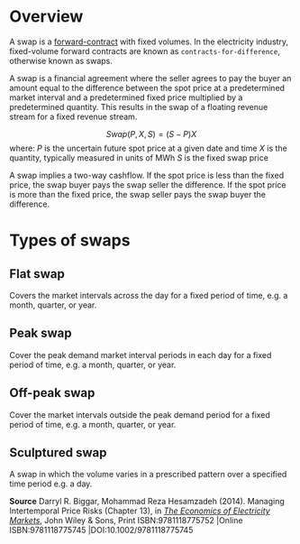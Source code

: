 # Overview
A swap is a [forward-contract](forward-contract.md) with fixed volumes. In the electricity industry, fixed-volume forward contracts are known as `contracts-for-difference`, otherwise known as swaps.

A swap is a financial agreement where the seller agrees to pay the buyer an amount equal to the difference between the spot price at a predetermined market interval and a predetermined fixed price multiplied by a predetermined quantity. This results in the swap of a floating revenue stream for a fixed revenue stream.

$$Swap(P,X,S)=(S-P)X$$
where:
$P$ is the uncertain future spot price at a given date and time
$X$ is the quantity, typically measured in units of MWh
$S$ is the fixed swap price

A swap implies a two-way cashflow. If the spot price is less than the fixed price, the swap buyer pays the swap seller the difference. If the spot price is more than the fixed price, the swap seller pays the swap buyer the difference.

# Types of swaps
## Flat swap
Covers the market intervals across the day for a fixed period of time, e.g. a month, quarter, or year.

## Peak swap
Cover the peak demand market interval periods in each day for a fixed period of time, e.g. a month, quarter, or year.

## Off-peak swap
Cover the market intervals outside the peak demand period for a fixed period of time, e.g. a month, quarter, or year.

## Sculptured swap
A swap in which the volume varies in a prescribed pattern over a specified time period e.g. a day. 

**Source**
Darryl R. Biggar, Mohammad Reza Hesamzadeh (2014). Managing Intertemporal Price Risks (Chapter 13), in [*The Economics of Electricity Markets*](https://onlinelibrary.wiley.com/doi/book/10.1002/9781118775745), John Wiley & Sons, Print ISBN:9781118775752 |Online ISBN:9781118775745 |DOI:10.1002/9781118775745
